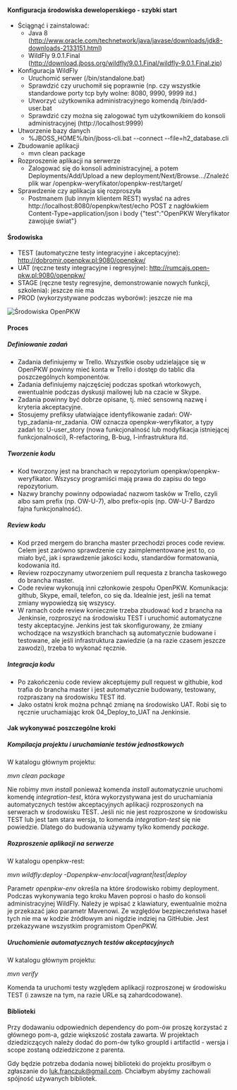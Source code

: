 #### Konfiguracja środowiska deweloperskiego - szybki start

- Ściągnąć i zainstalować:
  - Java 8 (http://www.oracle.com/technetwork/java/javase/downloads/jdk8-downloads-2133151.html)
  - WildFly 9.0.1.Final (http://download.jboss.org/wildfly/9.0.1.Final/wildfly-9.0.1.Final.zip)
- Konfiguracja WildFly
  - Uruchomić serwer (/bin/standalone.bat)
  - Sprawdzić czy uruchomił się poprawnie (np. czy wszystkie standardowe porty tcp były wolne: 8080, 9990, 9999 itd.)
  - Utworzyć użytkownika administracyjnego komendą /bin/add-user.bat
  - Sprawdzić czy można się zalogować tym użytkownikiem do konsoli administracyjnej (http://localhost:9999)
- Utworzenie bazy danych
  - %JBOSS_HOME%/bin/jboss-cli.bat --connect --file=h2_database.cli
- Zbudowanie aplikacji
  - mvn clean package
- Rozproszenie aplikacji na serwerze
  - Zalogować się do konsoli administracyjnej, a potem Deployments/Add/Upload a new deployment/Next/Browse.../Znaleźć plik war /openpkw-weryfikator/openpkw-rest/target/
- Sprawdzenie czy aplikacja się rozproszyła
  - Postmanem (lub innym klientem REST) wysłać na adres http://localhost:8080/openpkw/test/echo POST z nagłówkiem Content-Type=application/json i body {"test":"OpenPKW Weryfikator zawojuje świat"} 

#### Środowiska

- TEST (automatyczne testy integracyjne i akceptacyjne): http://dobromir.openpkw.pl:9080/openpkw/
- UAT (ręczne testy integracyjne i regresyjne): http://rumcajs.open-pkw.pl:9080/openpkw/
- STAGE (ręczne testy regresyjne, demonstrowanie nowych funkcji, szkolenia): jeszcze nie ma
- PROD (wykorzystywane podczas wyborów): jeszcze nie ma

![Środowiska OpenPKW](https://raw.githubusercontent.com/openpkw/openpkw-devops/master/OpenPKW%20Environments.png)

#### Proces

##### Definiowanie zadań
- Zadania definiujemy w Trello. Wszystkie osoby udzielające się w OpenPKW powinny mieć konta w Trello i dostęp do tablic dla poszczególnych komponentów.
- Zadania definiujemy najczęściej podczas spotkań wtorkowych, ewentualnie podczas dyskusji mailowej lub na czacie w Skype.
- Zadania powinny być dobrze opisane, tj. mieć sensowną nazwę i kryteria akceptacyjne.
- Stosujemy prefiksy ułatwiające identyfikowanie zadań: OW-typ_zadania-nr_zadania. OW oznacza openpkw-weryfikator, a typy zadań to: U-user_story (nowa funkcjonalność lub modyfikacja istniejącej funkcjonalności), R-refactoring, B-bug, I-infrastruktura itd.

##### Tworzenie kodu
- Kod tworzony jest na branchach w repozytorium openpkw/openpkw-weryfikator. Wszyscy programiści mają prawa do zapisu do tego repozytorium. 
- Nazwy branchy powinny odpowiadać nazwom tasków w Trello, czyli albo sam prefix (np. OW-U-7), albo prefix-opis (np. OW-U-7 Bardzo fajna funkcjonalność).

##### Review kodu
- Kod przed mergem do brancha master przechodzi proces code review. Celem jest zarówno sprawdzenie czy zaimplementowane jest to, co miało być, jak i sprawdzenie jakości kodu, standardów formatowania, kodowania itd.
- Review rozpoczynamy utworzeniem pull requesta z brancha taskowego do brancha master.
- Code review wykonują inni członkowie zespołu OpenPKW. Komunikacja: github, Skype, email, telefon, co się da. Idealnie jest, jeśli na temat zmiany wypowiedzą się wszyscy.
- W ramach code review koniecznie trzeba zbudować kod z brancha na Jenkinsie, rozproszyć na środowisku TEST i uruchomić automatyczne testy akceptacyjne. Jenkins jest tak skonfigurowany, że zmiany wchodzące na wszystkich branchach są automatycznie budowane i testowane, ale jeśli infrastruktura zawiedzie (a na razie czasem jeszcze zawodzi), trzeba to wykonać ręcznie.

##### Integracja kodu
- Po zakończeniu code review akceptujemy pull request w githubie, kod trafia do brancha master i jest automatycznie budowany, testowany, rozpraszany na środowisku TEST itd.
- Jako ostatni krok można pchnąć zmianę na środowisko UAT. Robi się to ręcznie uruchamiając krok 04_Deploy_to_UAT na Jenkinsie.

#### Jak wykonywać poszczególne kroki

##### Kompilacja projektu i uruchamianie testów jednostkowych

W katalogu głównym projektu:

*mvn clean package*

Nie robimy *mvn install* ponieważ komenda *install* automatycznie uruchomi komendę *integration-test*, która wykorzystywana jest do uruchamiania automatycznych testów akceptacyjnych aplikacji rozproszonych na serwerach w środowisku TEST. Jeśli nic nie jest rozproszone w środowisku TEST lub jest tam stara wersja, to komenda *integration-test* się nie powiedzie. Dlatego do budowania używamy tylko komendy *package*.

##### Rozproszenie aplikacji na serwerze

W katalogu openpkw-rest:

*mvn wildfly:deploy -Dopenpkw-env:local|vagrant|test|deploy*

Parametr *openpkw-env* określa na które środowisko robimy deployment. Podczas wykonywania tego kroku Maven poprosi o hasło do konsoli administracyjnej WildFly. Należy je wpisać z klawiatury, ewentualnie można je przekazać jako parametr Mavenowi. Ze względów bezpieczeństwa haseł tych nie ma w kodzie źródłowym ani nigdzie indziej na GitHubie. Jest przekazywane wszystkim programistom OpenPKW.

##### Uruchomienie automatycznych testów akceptacyjnych

W katalogu głównym projektu:

*mvn verify*

Komenda ta uruchomi testy względem aplikacji rozproszonej w środowisku TEST (i zawsze na tym, na razie URLe są zahardcodowane).

#### Biblioteki
Przy dodawaniu odpowiednich dependency do pom-ów proszę korzystać z głównego pom-a, gdzie większość została zawarta. W projektach dziedziczących należy dodać do pom-ów tylko groupId i artifactId - wersja i scope zostaną odziedziczone z parenta.

Gdy będzie potrzeba dodania nowej biblioteki do projektu prosiłbym o zgłaszanie do luk.franczuk@gmail.com.  Chciałbym abyśmy zachowali spójność używanych bibliotek.

